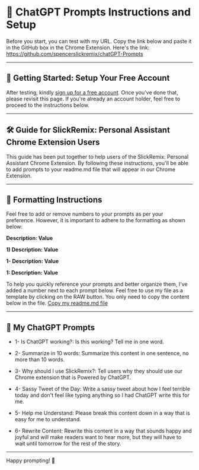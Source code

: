 # 🎯 ChatGPT Prompts Instructions and Setup

Before you start, you can test with my URL. Copy the link below and paste it in the GitHub box in the Chrome Extension. Here's the link: https://github.com/spencerslickremix/chatGPT-Prompts

---

## 🚀 Getting Started: Setup Your Free Account

After testing, kindly [sign up for a free account](https://github.com/signup?ref_cta=Sign+up&ref_loc=header+logged+out&ref_page=%2F&source=header-home). Once you've done that, please revisit this page. If you're already an account holder, feel free to proceed to the instructions below.

---

## 🛠️ Guide for SlickRemix: Personal Assistant Chrome Extension Users

This guide has been put together to help users of the SlickRemix: Personal Assistant Chrome Extension. By following these instructions, you'll be able to add prompts to your readme.md file that will appear in our Chrome Extension.

---

## 📝 Formatting Instructions

Feel free to add or remove numbers to your prompts as per your preference. However, it is important to adhere to the formatting as shown below:

 **Description: Value**

 **1) Description: Value**

 **1- Description: Value**

 **1: Description: Value**

To help you quickly reference your prompts and better organize them, I've added a number next to each prompt below. Feel free to use my file as a template by clicking on the RAW button. You only need to copy the content below in the file. [Copy my readme.md file](https://raw.githubusercontent.com/spencerslickremix/chatGPT-Prompts/main/README.md)

---

## 🤖 My ChatGPT Prompts

- 1- Is ChatGPT working?: Is this working? Tell me in one word.

- 2- Summarize in 10 words: Summarize this content in one sentence, no more than 10 words.

- 3- Why should I use SlickRemix?: Tell users why they should use our Chrome extension that is Powered by ChatGPT.

- 4- Sassy Tweet of the Day: Write a sassy tweet about how I feel terrible today and don't feel like typing anything so I had ChatGPT write this for me.

- 5- Help me Understand: Please break this content down in a way that is easy for me to understand.

- 6- Rewrite Content: Rewrite this content in a way that sounds happy and joyful and will make readers want to hear more, but they will have to wait until tomorrow for the rest of the story.

---

Happy prompting! 🥳



